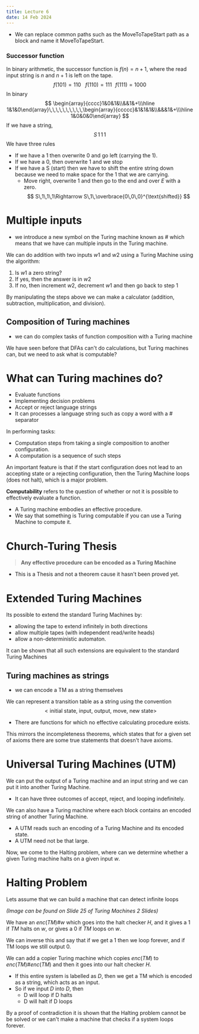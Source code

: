 ```yaml
---
title: Lecture 6
date: 14 Feb 2024
---
```

- We can replace common paths such as the MoveToTapeStart path as a block and name it MoveToTapeStart.
### Successor function
In binary arithmetic, the successor function is $f(n)=n+1$, where the read input string is $n$ and $n+1$ is left on the tape.
$$
f(101)=110\,\,\,\,\, f(110)=111\,\,\,\, f(111)=1000
$$
In binary
$$
\begin{array}{cccc}1&0&1&\\&&1&+\\\hline 1&1&0\end{array}\,\,\,\,\,\,\,\,\,\,\begin{array}{ccccc}&1&1&1&\\&&&1&+\\\hline 1&0&0&0\end{array}
$$
If we have a string,
$$
S\,1\,1\,1
$$
We have three rules
- If we have a 1 then overwrite 0 and go left (carrying the 1).
- If we have a 0, then overwrite 1 and we stop
- If we have a S (start) then we have to shift the entire string down because we need to make space for the 1 that we are carrying.
	- Move right, overwrite 1 and then go to the end and over $E$ with a zero.
$$
S\,1\,1\,1\Rightarrow S\,1\,\overbrace{0\,0\,0}^{\text{shifted}}
$$

# Multiple inputs
- we introduce a new symbol on the Turing machine known as $\#$ which means that we have can multiple inputs in the Turing machine.

We can do addition with two inputs $w1$ and $w2$ using a Turing Machine using the algorithm:
1. Is $w1$ a zero string?
2. If yes, then the answer is in $w2$
3. If no, then increment $w2$, decrement $w1$ and then go back to step 1

By manipulating the steps above we can make a calculator (addition, subtraction, multiplication, and division).
## Composition of Turing machines
- we can do complex tasks of function composition with a Turing machine

We have seen before that DFAs can't do calculations, but Turing machines can, but we need to ask what is computable? 

# What can Turing machines do?
- Evaluate functions
- Implementing decision problems
- Accept or reject language strings
- It can processes a language string such as copy a word with a $\#$ separator

In performing tasks:
- Computation steps from taking a single composition to another configuration.
- A computation is a sequence of such steps

An important feature is that if the start configuration does not lead to an accepting state or a rejecting configuration, then the Turing Machine loops (does not halt), which is a major problem.

**Computability** refers to the question of whether or not it is possible to effectively evaluate a function.
- A Turing machine embodies an effective procedure.
- We say that something is Turing computable if you can use a Turing Machine to compute it.

# Church-Turing Thesis
> **Any effective procedure can be encoded as a Turing Machine**

- This is a Thesis and not a theorem cause it hasn't been proved yet.
# Extended Turing Machines
Its possible to extend the standard Turing Machines by:
- allowing the tape to extend infinitely in both directions
- allow multiple tapes (with independent read/write heads)
- allow a non-deterministic automaton.


It can be shown that all such extensions are equivalent to the standard Turing Machines
## Turing machines as strings
- we can encode a TM as a string themselves

We can represent a transition table as a string using the convention
$$
<\text{initial state, input, output, move, new state}>
$$
- There are functions for which no effective calculating procedure exists.

This mirrors the incompleteness theorems, which states that for a given set of axioms there are some true statements that doesn't have axioms.
# Universal Turing Machines (UTM)
We can put the output of a Turing machine and an input string and we can put it into another Turing Machine.
- It can have three outcomes of accept, reject, and looping indefinitely.

We can also have a Turing machine where each block contains an encoded string of another Turing Machine.

- A UTM reads such an encoding of a Turing Machine and its encoded state.
- A UTM need not be that large.

Now, we come to the Halting problem, where can we determine whether a given Turing machine halts on a given input $w$.
# Halting Problem
Lets assume that we can build a machine that can detect infinite loops

*(Image can be found on Slide 25 of Turing Machines 2 Slides)*

We have an $enc(TM)\#w$ which goes into the halt checker $H$, and it gives a 1 if $TM$ halts on $w$, or gives a 0 if $TM$ loops on $w$.

We can inverse this and say that if we get a 1 then we loop forever, and if TM loops we still output 0.

We can add a copier Turing machine which copies $enc(TM)$ to $enc(TM)\# enc(TM)$ and then it goes into our halt checker $H$.
- If this entire system is labelled as $D$, then we get a TM which is encoded as a string, which acts as an input. 
- So if we input $D$ into $D$, then 
	- D will loop if D halts
	- D will halt if D loops

By a proof of contradiction it is shown that the Halting problem cannot be be solved or we can't make a machine that checks if a system loops forever.
